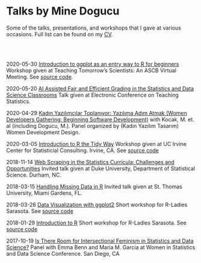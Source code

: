 # Talks by Mine Dogucu

Some of the talks, presentations, and workshops that I gave at various occasions.
Full list can be found on my [CV](https://mdogucu.ics.uci.edu/research/cv.pdf).

<br> <br>

2020-05-30 [Introduction to ggplot as an entry way to R for beginners](https://mdogucu.github.io/talks/ascb) Workshop given at Teaching Tomorrow’s Scientists: An ASCB Virtual Meeting. See [source code](https://github.com/mdogucu/talks/tree/master/ascb).

2020-05-20 [AI Assisted Fair and Efficient Grading in the Statistics and Data Science Classrooms](https://github.com/mdogucu/talks/blob/master/eCOTS-2020/slides.pdf) Talk given at Electronic Conference on Teaching Statistics.

2020-04-29 [Kadın Yazılımcılar Toplanıyor: Yazılıma Adım Atmak (Women Developers Gathering: Beginning Software Development)](https://www.youtube.com/watch?reload=9&v=RV2TicvFSs0) with Kocak, M. et. al (including Dogucu, M.). Panel organized by (Kadın Yazılım Tasarım) Women Development Design. 

2020-03-05 [Introduction to R the Tidy Way](https://mdogucu.ics.uci.edu/teaching/workshops/2020-03-05-intro-tidy/info.html) Workshop given at  UC Irvine Center for Statisticial Consulting. Irvine, CA. See [source code](https://github.com/mdogucu/intro-r-tidy)

2018-11-14 [ Web Scraping in the Statistics Curricula: Challenges and Opportunities](https://github.com/mdogucu/talks/blob/master/duke/talk_share.pdf) Invited talk given at Duke University, Department of Statistical Science. Durham, NC.

2018-03-15 [Handling Missing Data in R](https://github.com/mdogucu/Missing-Data-in-R-talk) Invited talk given at St. Thomas University, Miami Gardens, FL. 

2018-03-26 [Data Visualization with ggplot2](https://github.com/rladies/meetup-presentations_sarasota/blob/master/2018_03_26_Data_Viz_ggplot2/Data_Viz.pdf) Short workshop for R-Ladies Sarasota. See [source code](https://github.com/rladies/meetup-presentations_sarasota/tree/master/2018_03_26_Data_Viz_ggplot2)

2018-01-29 [Introduction to R](https://github.com/rladies/meetup-presentations_sarasota/blob/master/2018_01_29_intro_R/intro_r.pdf) Short workshop for R-Ladies Sarasota. See [source code](https://github.com/rladies/meetup-presentations_sarasota/tree/master/2018_01_29_intro_R)


2017-10-19 [Is There Room for Intersectional Feminism in Statistics and Data Science?](https://github.com/mdogucu/WSDS2017-Panel/blob/master/WSDS%202017%20Intersectional%20Feminism%20Panel.pdf) Panel with Emma Benn and Maria M. Garcia at Women in Statistics and Data Science Conference. San Diego, CA 